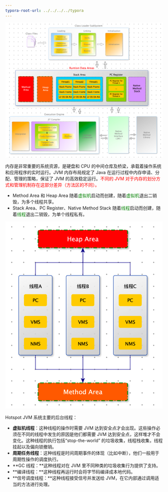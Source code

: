 ```yaml
---
typora-root-url: ../../../../typora
---
```


![](/images/java/screenshot-20221125-104701.png)

内存是非常重要的系统资源，是硬盘和 CPU 的中间仓库及桥梁，承载着操作系统和应用程序的实时运行。JVM 内存布局规定了 Java 在运行过程中内存申请、分配、管理的策略，保证了 JVM 的高效稳定运行。<font color=red>不同的 JVM 对于内存的划分方式和管理机制存在这部分差异（方法区的不同）。</font>



- Method Area 和 Heap Area 随着<font color=green>虚拟机</font>启动而创建，随着<font color=green>虚拟机</font>退出二销毁，为多个线程共享。
- Stack Area、PC Register、Native Method Stack 随着<font color=green>线程</font>启动而创建，随着<font color=green>线程</font>退出二销毁，为单个线程私有。





![](/images/java/screenshot-20221125-112133.png)



Hotspot JVM 系统主要的后台线程：

- **虚拟机线程**：这种线程的操作时需要 JVM 达到安全点才会出现。这些操作必须在不同的线程中发生的原因是他们都需要 JVM 达到安全点，这样堆才不会变化。这种线程的执行包括“stop-the-world” 的垃圾收集，线程栈收集，线程挂起以及偏向锁撤销。
- **周期任务线程**：这种线程是时间周期事件的体现（比如中断），他们一般用于周期性操作的调度执行。
- **GC 线程：**这种线程对在 JVM 里不同种类的垃圾收集行为提供了支持。
- **编译线程：**这种线程再运行时会将字节码编译成本地代码。
- **信号调度线程：**这种线程接受信号并发送给 JVM，在它内部通过调用适当的方法进行处理。

